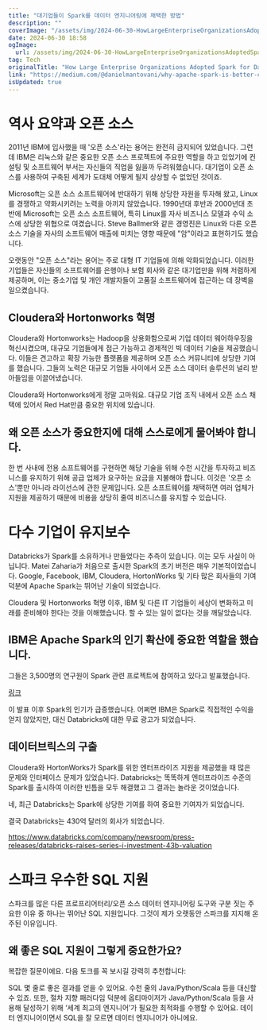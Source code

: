 ```yaml
---
title: "대기업들이 Spark를 데이터 엔지니어링에 채택한 방법"
description: ""
coverImage: "/assets/img/2024-06-30-HowLargeEnterpriseOrganizationsAdoptedSparkforDataEngineering_0.png"
date: 2024-06-30 18:58
ogImage:
  url: /assets/img/2024-06-30-HowLargeEnterpriseOrganizationsAdoptedSparkforDataEngineering_0.png
tag: Tech
originalTitle: "How Large Enterprise Organizations Adopted Spark for Data Engineering"
link: "https://medium.com/@danielmantovani/why-apache-spark-is-better-compared-to-all-other-enterprise-data-engineering-tools-and-history-027e3f102cdd"
isUpdated: true
---
```


# 역사 요약과 오픈 소스

2011년 IBM에 입사했을 때 '오픈 소스'라는 용어는 완전히 금지되어 있었습니다. 그런데 IBM은 리눅스와 같은 중요한 오픈 소스 프로젝트에 주요한 역할을 하고 있었기에 컨설팅 및 소프트웨어 부서는 자신들의 직업을 잃을까 두려워했습니다. 대기업이 오픈 소스를 사용하여 구축된 세계가 도대체 어떻게 될지 상상할 수 없었던 것이죠.

Microsoft는 오픈 소스 소프트웨어에 반대하기 위해 상당한 자원을 투자해 왔고, Linux를 경쟁하고 약화시키려는 노력을 아끼지 않았습니다. 1990년대 후반과 2000년대 초반에 Microsoft는 오픈 소스 소프트웨어, 특히 Linux를 자사 비즈니스 모델과 수익 소스에 상당한 위협으로 여겼습니다. Steve Ballmer와 같은 경영진은 Linux와 다른 오픈 소스 기술을 자사의 소프트웨어 매출에 미치는 영향 때문에 "암"이라고 표현하기도 했습니다.

오랫동안 "오픈 소스"라는 용어는 주로 대형 IT 기업들에 의해 악화되었습니다. 이러한 기업들은 자신들의 소프트웨어를 은행이나 보험 회사와 같은 대기업만을 위해 저렴하게 제공하며, 이는 중소기업 및 개인 개발자들이 고품질 소프트웨어에 접근하는 데 장벽을 일으켰습니다.

<div class="content-ad"></div>

## Cloudera와 Hortonworks 혁명

Cloudera와 Hortonworks는 Hadoop을 상용화함으로써 기업 데이터 웨어하우징을 혁신시켰으며, 대규모 기업들에게 접근 가능하고 경제적인 빅 데이터 기술을 제공했습니다. 이들은 견고하고 확장 가능한 플랫폼을 제공하며 오픈 소스 커뮤니티에 상당한 기여를 했습니다. 그들의 노력은 대규모 기업들 사이에서 오픈 소스 데이터 솔루션의 널리 받아들임을 이끌어냈습니다.

Cloudera와 Hortonworks에게 정말 고마워요. 대규모 기업 조직 내에서 오픈 소스 채택에 있어서 Red Hat만큼 중요한 위치에 있습니다.

## 왜 오픈 소스가 중요한지에 대해 스스로에게 물어봐야 합니다.

<div class="content-ad"></div>

한 번 사내에 전용 소프트웨어를 구현하면 해당 기술을 위해 수천 시간을 투자하고 비즈니스를 유지하기 위해 공급 업체가 요구하는 요금을 지불해야 합니다. 이것은 '오픈 소스'뿐만 아니라 라이선스에 관한 문제입니다. 오픈 소프트웨어를 채택하면 여러 업체가 지원을 제공하기 때문에 비용을 상당히 줄여 비즈니스를 유지할 수 있습니다.

# 다수 기업이 유지보수

Databricks가 Spark를 소유하거나 만들었다는 추측이 있습니다. 이는 모두 사실이 아닙니다. Matei Zaharia가 처음으로 출시한 Spark의 초기 버전은 매우 기본적이었습니다. Google, Facebook, IBM, Cloudera, HortonWorks 및 기타 많은 회사들의 기여 덕분에 Apache Spark는 뛰어난 기술이 되었습니다.

Cloudera 및 Hortonworks 혁명 이후, IBM 및 다른 IT 기업들이 세상이 변화하고 미래를 준비해야 한다는 것을 이해했습니다. 할 수 있는 일이 없다는 것을 깨달았습니다.

<div class="content-ad"></div>

## IBM은 Apache Spark의 인기 확산에 중요한 역할을 했습니다.

그들은 3,500명의 연구원이 Spark 관련 프로젝트에 참여하고 있다고 발표했습니다.

[링크](http://insideainews.com/2015/06/16/ibm-announces-major-commitment-to-advance-spark/)

이 발표 이후 Spark의 인기가 급증했습니다. 어쩌면 IBM은 Spark로 직접적인 수익을 얻지 않았지만, 대신 Databricks에 대한 무료 광고가 되었습니다.

<div class="content-ad"></div>

## 데이터브릭스의 구출

Cloudera와 HortonWorks가 Spark를 위한 엔터프라이즈 지원을 제공했을 때 많은 문제와 인터페이스 문제가 있었습니다. Databricks는 똑똑하게 엔터프라이즈 수준의 Spark를 출시하여 이러한 빈틈을 모두 해결했고 그 결과는 놀라운 것이었습니다.

네, 최근 Databricks는 Spark에 상당한 기여를 하여 중요한 기여자가 되었습니다.

결국 Databricks는 430억 달러의 회사가 되었습니다.

<div class="content-ad"></div>

https://www.databricks.com/company/newsroom/press-releases/databricks-raises-series-i-investment-43b-valuation

# 스파크 우수한 SQL 지원

스파크를 많은 다른 프로프리어터리/오픈 소스 데이터 엔지니어링 도구와 구분 짓는 주요한 이유 중 하나는 뛰어난 SQL 지원입니다. 그것이 제가 오랫동안 스파크를 지지해 온 주된 이유입니다.

## 왜 좋은 SQL 지원이 그렇게 중요한가요?

<div class="content-ad"></div>

복잡한 질문이에요. 다음 토크를 꼭 보시길 강력히 추천합니다:

SQL 몇 줄로 좋은 결과를 얻을 수 있어요. 수천 줄의 Java/Python/Scala 등을 대신할 수 있죠. 또한, 절차 지향 패러다임 덕분에 옵티마이저가 Java/Python/Scala 등을 사용해 달성하기 위해 ‘세계 최고의 엔지니어’가 필요한 최적화를 수행할 수 있어요. 데이터 엔지니어이면서 SQL을 잘 모르면 데이터 엔지니어가 아니에요.
